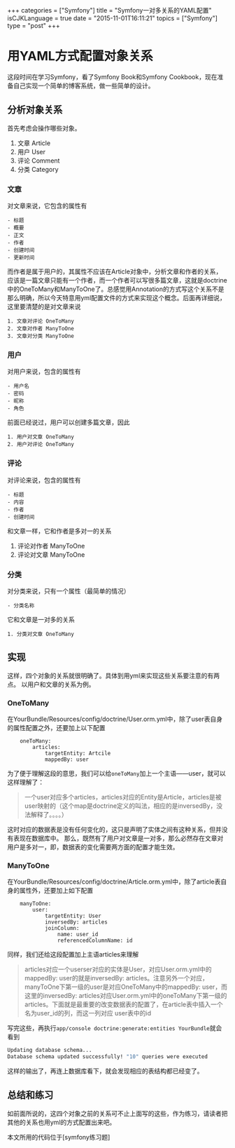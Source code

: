 +++
categories = ["Symfony"]
title  = "Symfony一对多关系的YAML配置"
isCJKLanguage = true
date = "2015-11-01T16:11:21"
topics = ["Symfony"]
type = "post"
+++

# 用YAML方式配置对象关系
这段时间在学习Symfony，看了Symfony Book和Symfony Cookbook，现在准备自己实现一个简单的博客系统，做一些简单的设计。

## 分析对象关系
首先考虑会操作哪些对象。

1. 文章 Article
2. 用户 User
3. 评论 Comment
4. 分类 Category

### 文章
对文章来说，它包含的属性有

    - 标题
    - 概要
    - 正文
    - 作者
    - 创建时间
    - 更新时间

而作者是属于用户的，其属性不应该在Article对象中，分析文章和作者的关系，应该是一篇文章只能有一个作者，而一个作者可以写很多篇文章，这就是doctrine中的OneToMany和ManyToOne了。总感觉用Annotation的方式写这个关系不是那么明确，所以今天特意用yml配置文件的方式来实现这个概念。后面再详细说，这里要清楚的是对文章来说 

    1. 文章对评论 OneToMany
    2. 文章对作者 ManyToOne
    3. 文章对分类 ManyToOne

### 用户
对用户来说，包含的属性有

    - 用户名
    - 密码
    - 昵称
    - 角色

前面已经说过，用户可以创建多篇文章，因此

    1. 用户对文章 OneToMany
    2. 用户对评论 OneToMany

### 评论
对评论来说，包含的属性有

    - 标题
    - 内容
    - 作者
    - 创建时间

和文章一样，它和作者是多对一的关系

1. 评论对作者 ManyToOne
2. 评论对文章 ManyToOne

### 分类
对分类来说，只有一个属性（最简单的情况）

    - 分类名称

它和文章是一对多的关系

    1. 分类对文章 OneToMany

## 实现
这样，四个对象的关系就很明确了。具体到用yml来实现这些关系要注意的有两点。
以用户和文章的关系为例。

### OneToMany
在YourBundle/Resources/config/doctrine/User.orm.yml中，除了user表自身的属性配置之外，还要加上以下配置
```
    oneToMany:
        articles:
            targetEntity: Artcile
            mappedBy: user
```
为了便于理解这段的意思，我们可以给`oneToMany`加上一个主语——user，就可以这样理解了：

> 一个user对应多个articles，articles对应的Entity是Article，articles是被user映射的（这个map是doctrine定义的叫法，相应的是inversedBy，没法解释了。。。。）

这时对应的数据表是没有任何变化的，这只是声明了实体之间有这种关系，但并没有表现在数据库中。
那么，既然有了用户对文章是一对多，那么必然存在文章对用户是多对一，即，数据表的变化需要两方面的配置才能生效。

### ManyToOne
在YourBundle/Resources/config/doctrine/Article.orm.yml中，除了article表自身的属性外，还要加上如下配置
```
    manyToOne:
        user:
            targetEntity: User
            inversedBy: articles
            joinColumn:
                name: user_id
                referencedColumnName: id
```
同样，我们还给这段配置加上主语articles来理解

> articles对应一个userser对应的实体是User，对应User.orm.yml中的mappedBy: user的就是inversedBy: articles。注意另外一个对应，manyToOne下第一级的user是对应OneToMany中的mappedBy: user，而这里的inversedBy: articles对应User.orm.yml中的oneToMany下第一级的articles。下面就是最重要的改变数据表的配置了，在article表中插入一个名为user_id的列，而这一列对应
user表中的id

写完这些，再执行`app/console doctrine:generate:entities YourBundle`就会看到

```bash
Updating database schema...
Database schema updated successfully! "10" queries were executed
```
这样的输出了，再连上数据库看下，就会发现相应的表结构都已经变了。

## 总结和练习
如前面所说的，这四个对象之前的关系可不止上面写的这些，作为练习，请读者把其他的关系也用yml的方式配置出来吧。

本文所用的代码位于[symfony练习题]
